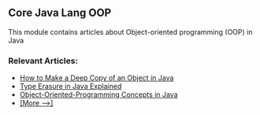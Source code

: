 ## Core Java Lang OOP

This module contains articles about Object-oriented programming (OOP) in Java

### Relevant Articles: 
- [How to Make a Deep Copy of an Object in Java](https://www.baeldung.com/java-deep-copy)
- [Type Erasure in Java Explained](https://www.baeldung.com/java-type-erasure)
- [Object-Oriented-Programming Concepts in Java](https://www.baeldung.com/java-oop)
- [[More -->]](/core-java-modules/core-java-lang-oop-2)
